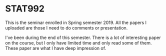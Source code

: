 # STAT992
This is the seminar enrolled in Spring semester 2019. All the papers I uploaded are those I need to do comments or presentation. 

I've been during the end of this semester. There is a lot of interesting paper on the course, but I only have limited time and only read some of them. These paper are what I have deep impression of.
